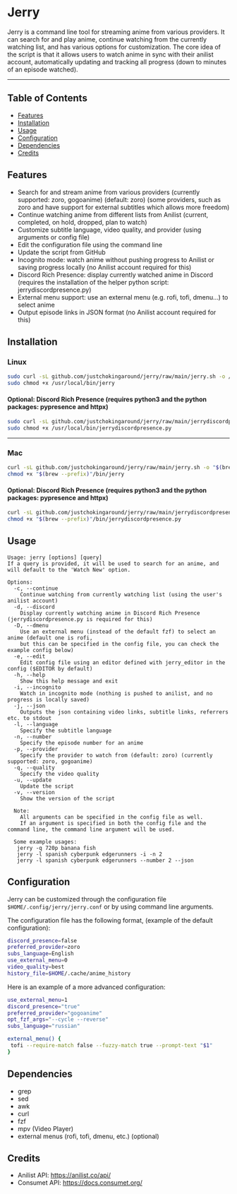 # Jerry
Jerry is a command line tool for streaming anime from various providers. It can search for and play anime, continue watching from the currently watching list, and has various options for customization. The core idea of the script is that it allows users to watch anime in sync with their anilist account, automatically updating and tracking all progress (down to minutes of an episode watched).

---
## Table of Contents
- [Features](#features)
- [Installation](#installation)
- [Usage](#usage)
- [Configuration](#configuration)
- [Dependencies](#dependencies)
- [Credits](#credits)

## Features
- Search for and stream anime from various providers (currently supported: zoro, gogoanime) (default: zoro)
  (some providers, such as zoro and have support for external subtitles which allows more freedom)
- Continue watching anime from different lists from Anilist (current, completed, on hold, dropped, plan to watch)
- Customize subtitle language, video quality, and provider (using arguments or config file)
- Edit the configuration file using the command line
- Update the script from GitHub
- Incognito mode: watch anime without pushing progress to Anilist or saving progress locally (no Anilist account required for this)
- Discord Rich Presence: display currently watched anime in Discord (requires the installation of the helper python script: jerrydiscordpresence.py)
- External menu support: use an external menu (e.g. rofi, tofi, dmenu...) to select anime
- Output episode links in JSON format (no Anilist account required for this)


## Installation
### Linux
```sh
sudo curl -sL github.com/justchokingaround/jerry/raw/main/jerry.sh -o /usr/local/bin/jerry &&
sudo chmod +x /usr/local/bin/jerry
```
#### Optional: Discord Rich Presence (requires python3 and the python packages: pypresence and httpx)
```sh
sudo curl -sL github.com/justchokingaround/jerry/raw/main/jerrydiscordpresence.py -o /usr/local/bin/jerrydiscordpresence.py &&
sudo chmod +x /usr/local/bin/jerrydiscordpresence.py
```
---
### Mac
```sh
curl -sL github.com/justchokingaround/jerry/raw/main/jerry.sh -o "$(brew --prefix)"/bin/jerry &&
chmod +x "$(brew --prefix)"/bin/jerry
```
#### Optional: Discord Rich Presence (requires python3 and the python packages: pypresence and httpx)
```sh
curl -sL github.com/justchokingaround/jerry/raw/main/jerrydiscordpresence.py -o "$(brew --prefix)"/bin/jerrydiscordpresence.py
chmod +x "$(brew --prefix)"/bin/jerrydiscordpresence.py
```

## Usage
```
Usage: jerry [options] [query]
If a query is provided, it will be used to search for an anime, and will default to the 'Watch New' option.

Options:
  -c, --continue
    Continue watching from currently watching list (using the user's anilist account)
  -d, --discord
    Display currently watching anime in Discord Rich Presence (jerrydiscordpresence.py is required for this)
  -D, --dmenu
    Use an external menu (instead of the default fzf) to select an anime (default one is rofi, 
    but this can be specified in the config file, you can check the example config below)
  -e, --edit
    Edit config file using an editor defined with jerry_editor in the config ($EDITOR by default)
  -h, --help
    Show this help message and exit
  -i, --incognito
    Watch in incognito mode (nothing is pushed to anilist, and no progress is locally saved)
  -j, --json
    Outputs the json containing video links, subtitle links, referrers etc. to stdout
  -l, --language
    Specify the subtitle language
  -n, --number
    Specify the episode number for an anime
  -p, --provider
    Specify the provider to watch from (default: zoro) (currently supported: zoro, gogoanime)
  -q, --quality
    Specify the video quality
  -u, --update
    Update the script
  -v, --version
    Show the version of the script

  Note: 
    All arguments can be specified in the config file as well.
    If an argument is specified in both the config file and the command line, the command line argument will be used.

  Some example usages:
   jerry -q 720p banana fish
   jerry -l spanish cyberpunk edgerunners -i -n 2
   jerry -l spanish cyberpunk edgerunners --number 2 --json
```
## Configuration
Jerry can be customized through the configuration file `$HOME/.config/jerry/jerry.conf` or by using command line arguments.

The configuration file has the following format, (example of the default configuration):
```sh
discord_presence=false
preferred_provider=zoro
subs_language=English
use_external_menu=0
video_quality=best
history_file=$HOME/.cache/anime_history
```

Here is an example of a more advanced configuration:
```sh
use_external_menu=1
discord_presence="true"
preferred_provider="gogoanime"
opt_fzf_args="--cycle --reverse"
subs_language="russian"

external_menu() {
 tofi --require-match false --fuzzy-match true --prompt-text "$1"
}
```

## Dependencies
- grep
- sed
- awk
- curl
- fzf
- mpv (Video Player)
- external menus (rofi, tofi, dmenu, etc.) (optional)

## Credits
- Anilist API: https://anilist.co/api/
- Consumet API: https://docs.consumet.org/
